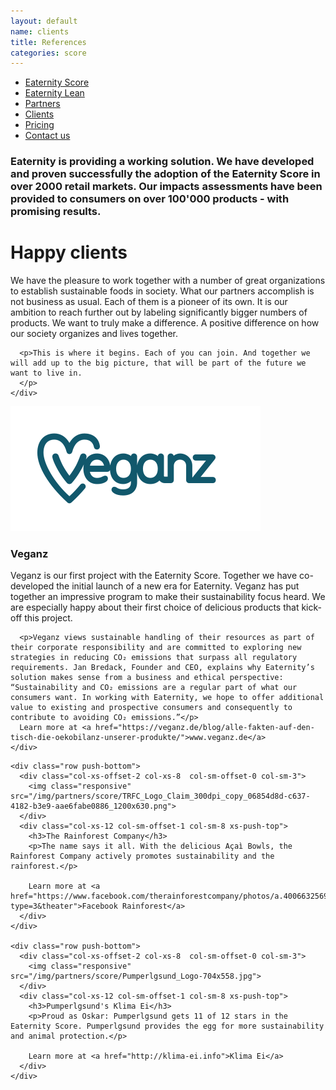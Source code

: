 ```yaml
---
layout: default
name: clients
title: References
categories: score
---
```


<style>
#main-nav-4 {
  border-bottom: 2px solid #46cc00;
}
</style>


<div class="container hidden-xs">
  <div class="row">
    <div class="col-xs-12 text-center">
      <ul class="subNavigation">
      <a href="/score"><li>Eaternity Score</li></a>
      <a href="/score/lean"><li>Eaternity Lean</li></a>
      <a href="/score/partners"><li>Partners</li></a>
      <a href="/score/clients"><li class="current">Clients</li></a>
      <a href="/score/pricing"><li>Pricing</li></a>
      <a href="/contact"><li>Contact us</li></a>
      </ul>
    </div>
  </div>
</div>

<div class="container">
  <div class="row push-top small-push-bottom">
    <div class="col-xs-10 col-xs-offset-1 text-center">
      <h3>Eaternity is providing a working solution. We have developed and proven successfully the adoption of the Eaternity Score in over 2000 retail markets. Our impacts assessments have been provided to consumers on over 100'000 products - with promising results.</h3>
</div>
</div>

  <div class="row push-top small-push-bottom">
    <div class="col-xs-12 text-center">
      <h1>Happy clients</h1>
    </div>
  </div>

  <div class="row push-bottom">
    <div class="col-xs-12 col-sm-offset-1 col-sm-10 col-md-offset-2 col-md-8 text-center">
      <p>We have the pleasure to work together with a number of great organizations to establish sustainable foods in society. What our partners accomplish is not business as usual. Each of them is a pioneer of its own. It is our ambition to reach further out by labeling significantly bigger numbers of products. We want to truly make a difference. A positive difference on how our society organizes and lives together.</p>

      <p>This is where it begins. Each of you can join. And together we will add up to the big picture, that will be part of the future we want to live in.
      </p>
    </div>

  </div>

  <div class="row push-bottom">
    <div class="col-xs-offset-2 col-xs-8  col-sm-offset-0 col-sm-3">
      <img class="responsive" src="/img/partners/Veganz.svg">
    </div>
    <div class="col-xs-12 col-sm-offset-1 col-sm-8 xs-push-top">
      <h3>Veganz</h3>
      <p>Veganz is our first project with the Eaternity Score. Together we have co-developed the initial launch of a new era for Eaternity. Veganz has put together an impressive program to make their sustainability focus heard. We are especially happy about their first choice of delicious products that kick-off this project.</p>

      <p>Veganz views sustainable handling of their resources as part of their corporate responsibility and are committed to exploring new strategies in reducing CO₂ emissions that surpass all regulatory requirements. Jan Bredack, Founder and CEO, explains why Eaternity’s solution makes sense from a business and ethical perspective: “Sustainability and CO₂ emissions are a regular part of what our consumers want. In working with Eaternity, we hope to offer additional value to existing and prospective consumers and consequently to contribute to avoiding CO₂ emissions.”</p>
      Learn more at <a href="https://veganz.de/blog/alle-fakten-auf-den-tisch-die-oekobilanz-unserer-produkte/">www.veganz.de</a>
    </div>
  </div>


    <div class="row push-bottom">
      <div class="col-xs-offset-2 col-xs-8  col-sm-offset-0 col-sm-3">
        <img class="responsive" src="/img/partners/score/TRFC_Logo_Claim_300dpi_copy_06854d8d-c637-4182-b3e9-aae6fabe0886_1200x630.png">
      </div>
      <div class="col-xs-12 col-sm-offset-1 col-sm-8 xs-push-top">
        <h3>The Rainforest Company</h3>
        <p>The name says it all. With the delicious Açaì Bowls, the Rainforest Company actively promotes sustainability and the rainforest.</p>

        Learn more at <a href="https://www.facebook.com/therainforestcompany/photos/a.400663256959319/1132722090420095/?type=3&theater">Facebook Rainforest</a>
      </div>
    </div>

    <div class="row push-bottom">
      <div class="col-xs-offset-2 col-xs-8  col-sm-offset-0 col-sm-3">
        <img class="responsive" src="/img/partners/score/Pumperlgsund_Logo-704x558.jpg">
      </div>
      <div class="col-xs-12 col-sm-offset-1 col-sm-8 xs-push-top">
        <h3>Pumperlgsund's Klima Ei</h3>
        <p>Proud as Oskar: Pumperlgsund gets 11 of 12 stars in the Eaternity Score. Pumperlgsund provides the egg for more sustainability and animal protection.</p>

        Learn more at <a href="http://klima-ei.info">Klima Ei</a>
      </div>
    </div>

</div>

<script src="https://ajax.googleapis.com/ajax/libs/jquery/1.11.3/jquery.min.js"></script>

<script src="/js/jquery.magnific-popup.min.js"></script>

<script src="/js/jquery.royalslider.min.js"></script>

<!-- script src="/js/bootstrap.min.js"></script -->

<!-- script src="/js/icheck.min.js"></script -->

<script src="/js/script.js"></script>

